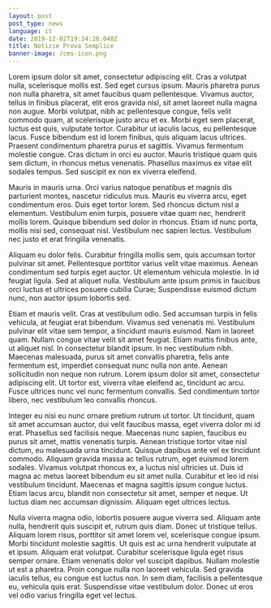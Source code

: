 ```yaml
---
layout: post
post_type: news
language: it
date: 2019-12-02T19:24:28.048Z
title: Notizie Prova Semplice
banner-image: /cms-icon.png
---
```

Lorem ipsum dolor sit amet, consectetur adipiscing elit. Cras a volutpat nulla, scelerisque mollis est. Sed eget cursus ipsum. Mauris pharetra purus non nulla pharetra, sit amet faucibus quam pellentesque. Vivamus auctor, tellus in finibus placerat, elit eros gravida nisl, sit amet laoreet nulla magna non augue. Morbi volutpat, nibh ac pellentesque congue, felis velit commodo quam, at scelerisque justo arcu et ex. Morbi eget sem placerat, luctus est quis, vulputate tortor. Curabitur ut iaculis lacus, eu pellentesque lacus. Fusce bibendum est id lorem finibus, quis aliquam lacus ultrices. Praesent condimentum pharetra purus et sagittis. Vivamus fermentum molestie congue. Cras dictum in orci eu auctor. Mauris tristique quam quis sem dictum, in rhoncus metus venenatis. Phasellus maximus ex vitae elit sodales tempus. Sed suscipit ex non ex viverra eleifend.



Mauris in mauris urna. Orci varius natoque penatibus et magnis dis parturient montes, nascetur ridiculus mus. Mauris eu viverra arcu, eget condimentum eros. Duis eget tortor lorem. Sed rhoncus dictum nisl a elementum. Vestibulum enim turpis, posuere vitae quam nec, hendrerit mollis lorem. Quisque bibendum sed dolor in rhoncus. Etiam id nunc porta, mollis nisi sed, consequat nisl. Vestibulum nec sapien lectus. Vestibulum nec justo et erat fringilla venenatis.



Aliquam eu dolor felis. Curabitur fringilla mollis sem, quis accumsan tortor pulvinar sit amet. Pellentesque porttitor varius velit vitae maximus. Aenean condimentum sed turpis eget auctor. Ut elementum vehicula molestie. In id feugiat ligula. Sed at aliquet nulla. Vestibulum ante ipsum primis in faucibus orci luctus et ultrices posuere cubilia Curae; Suspendisse euismod dictum nunc, non auctor ipsum lobortis sed.



Etiam et mauris velit. Cras at vestibulum odio. Sed accumsan turpis in felis vehicula, at feugiat erat bibendum. Vivamus sed venenatis mi. Vestibulum pulvinar elit vitae sem tempor, a tincidunt mauris euismod. Nam in laoreet quam. Nullam congue vitae velit sit amet feugiat. Etiam mattis finibus ante, ut aliquet nisl. In consectetur blandit ipsum. In nec vestibulum nibh. Maecenas malesuada, purus sit amet convallis pharetra, felis ante fermentum est, imperdiet consequat nunc nulla non ante. Aenean sollicitudin non neque non rutrum. Lorem ipsum dolor sit amet, consectetur adipiscing elit. Ut tortor est, viverra vitae eleifend ac, tincidunt ac arcu. Fusce ultrices nunc vel nunc fermentum convallis. Sed condimentum tortor libero, nec vestibulum leo convallis rhoncus.



Integer eu nisi eu nunc ornare pretium rutrum ut tortor. Ut tincidunt, quam sit amet accumsan auctor, dui velit faucibus massa, eget viverra dolor mi id erat. Phasellus sed facilisis neque. Maecenas nunc sapien, faucibus eu purus sit amet, mattis venenatis turpis. Aenean tristique tortor vitae nisl dictum, eu malesuada urna tincidunt. Quisque dapibus ante vel ex tincidunt commodo. Aliquam gravida massa ac tellus rutrum, eget euismod lorem sodales. Vivamus volutpat rhoncus ex, a luctus nisl ultricies ut. Duis id magna ac metus laoreet bibendum eu sit amet nulla. Curabitur et leo id nisi vestibulum tincidunt. Maecenas et magna sagittis ipsum congue luctus. Etiam lacus arcu, blandit non consectetur sit amet, semper et neque. Ut luctus diam nec accumsan dignissim. Aliquam eget ultrices lectus.



Nulla viverra magna odio, lobortis posuere augue viverra sed. Aliquam ante nulla, hendrerit quis suscipit et, rutrum quis diam. Donec ut tristique tellus. Aliquam lorem risus, porttitor sit amet lorem vel, scelerisque congue ipsum. Morbi tincidunt molestie sagittis. Ut quis est ac urna hendrerit vulputate at et ipsum. Aliquam erat volutpat. Curabitur scelerisque ligula eget risus semper ornare. Etiam venenatis dolor vel suscipit dapibus. Nullam molestie ut est a pharetra. Proin congue nulla non laoreet vehicula. Sed gravida iaculis tellus, eu congue est luctus non. In sem diam, facilisis a pellentesque eu, vehicula quis erat. Suspendisse vitae vestibulum dolor. Donec ut eros vel odio varius fringilla eget vel lectus.
